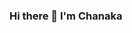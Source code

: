 ### Hi there 👋 I'm Chanaka

<!--
**Chana823/Chana823** is a ✨ _special_ ✨ repository because its `README.md` (this file) appears on your GitHub profile.

Here are some ideas to get you started:

- Hi, I'm Chanaka. I design, analyse and manage software projects.
- 🔭 Currently I'm an Information Systems Master Student at Uppsala University who have 5 years of experience in the IT industry. I have experience providing inception to delivery  management in Large Scale Enterprise IT implementations. My github portfolio consist of 2 lab projects I have developed with C# as a part of my Master program subject Contemporary software development. Both of the labs are command line applications and follows object oriented programming concepts and design patterns.

- 🌱 I’m currently learning AI and ML as a subject in my Master program
- 👯 I’m looking to collaborate on User centered design ideas
- 💬 Ask me about UI/UX, Project Management, Requirement Engineering and Product Management
- 📫 How to reach me: https://www.linkedin.com/in/chanakag/
- 😄 Pronouns: ...
- ⚡ Fun fact: I can DJ and that's what I practice sometimes whenever I get a good vacation. 


-->


